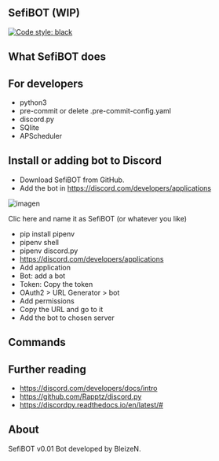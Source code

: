 SefiBOT (WIP)
-------
[![Code style: black](https://img.shields.io/badge/code%20style-black-000000.svg)](https://github.com/psf/black)

## What SefiBOT does

## For developers

- python3
- pre-commit or delete .pre-commit-config.yaml
- discord.py
- SQlite
- APScheduler

## Install or adding bot to Discord

- Download SefiBOT from GitHub.
- Add the bot in https://discord.com/developers/applications

![imagen](https://user-images.githubusercontent.com/42966407/166497905-4acaac41-7597-4bf5-84b1-8f9608bfe4e8.png)

Clic here and name it as SefiBOT (or whatever you like)

- pip install pipenv
- pipenv shell
- pipenv discord.py
- https://discord.com/developers/applications
- Add application
- Bot: add a bot
- Token: Copy the token
- OAuth2 > URL Generator > bot
- Add permissions
- Copy the URL and go to it
- Add the bot to chosen server

## Commands

## Further reading

- https://discord.com/developers/docs/intro
- https://github.com/Rapptz/discord.py
- https://discordpy.readthedocs.io/en/latest/#

## About

SefiBOT v0.01 Bot developed by BleizeN.
